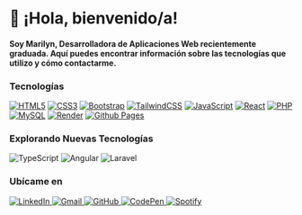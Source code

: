 # 👋 ¡Hola, bienvenido/a!

 #### Soy Marilyn, Desarrolladora de Aplicaciones Web recientemente graduada. Aquí puedes encontrar información sobre las tecnologías que utilizo y cómo contactarme.

### Tecnologías

[![HTML5](https://img.shields.io/badge/html5-%23E34F26.svg?style=for-the-badge&logo=html5&logoColor=white)](https://img.shields.io/badge/html5-%23E34F26.svg?style=for-the-badge&logo=html5&logoColor=white)
[![CSS3](https://img.shields.io/badge/css3-%231572B6.svg?style=for-the-badge&logo=css3&logoColor=white)](https://img.shields.io/badge/css3-%231572B6.svg?style=for-the-badge&logo=css3&logoColor=white)
[![Bootstrap](https://img.shields.io/badge/bootstrap-%238511FA.svg?style=for-the-badge&logo=bootstrap&logoColor=white)](https://img.shields.io/badge/bootstrap-%238511FA.svg?style=for-the-badge&logo=bootstrap&logoColor=white)
[![TailwindCSS](https://img.shields.io/badge/tailwindcss-%2338B2AC.svg?style=for-the-badge&logo=tailwind-css&logoColor=white)](https://img.shields.io/badge/tailwindcss-%2338B2AC.svg?style=for-the-badge&logo=tailwind-css&logoColor=white)
[![JavaScript](https://img.shields.io/badge/javascript-%23232323.svg?style=for-the-badge&logo=javascript&logoColor=%23F7DF1E)](https://img.shields.io/badge/javascript-%23232323.svg?style=for-the-badge&logo=javascript&logoColor=%23F7DF1E)
[![React](https://img.shields.io/badge/react-%23232323.svg?style=for-the-badge&logo=react&logoColor=%2361DAFB)](https://img.shields.io/badge/react-%23232323.svg?style=for-the-badge&logo=react&logoColor=%2361DAFB)
[![PHP](https://img.shields.io/badge/php-%23777BB4.svg?style=for-the-badge&logo=php&logoColor=white)](https://img.shields.io/badge/php-%23777BB4.svg?style=for-the-badge&logo=php&logoColor=white)
[![MySQL](https://img.shields.io/badge/mysql-4479A1.svg?style=for-the-badge&logo=mysql&logoColor=white)](https://img.shields.io/badge/mysql-4479A1.svg?style=for-the-badge&logo=mysql&logoColor=white)
[![Render](https://img.shields.io/badge/Render-%46E3B7.svg?style=for-the-badge&logo=render&logoColor=white)](https://img.shields.io/badge/Render-%46E3B7.svg?style=for-the-badge&logo=render&logoColor=white)
[![Github Pages](https://img.shields.io/badge/github%20pages-121013?style=for-the-badge&logo=github&logoColor=white)](https://img.shields.io/badge/github%20pages-121013?style=for-the-badge&logo=github&logoColor=white)

### Explorando Nuevas Tecnologías

![TypeScript](https://img.shields.io/badge/typescript-%23007ACC.svg?style=for-the-badge&logo=typescript&logoColor=white)
![Angular](https://img.shields.io/badge/angular-%23DD0031.svg?style=for-the-badge&logo=angular&logoColor=white)
![Laravel](https://img.shields.io/badge/laravel-%23FF2D20.svg?style=for-the-badge&logo=laravel&logoColor=white)

### Ubícame en
<a href="https://www.linkedin.com/in/marilynsaravia" target="_blank">
  <img src="https://img.shields.io/badge/linkedin-%230077B5.svg?style=for-the-badge&logo=linkedin&logoColor=white" alt="LinkedIn">
</a>
<a href="mailto:goitiasaraviamarilyn@gmail.com" target="_blank">
  <img src="https://img.shields.io/badge/Gmail-D14836?style=for-the-badge&logo=gmail&logoColor=white" alt="Gmail">
</a>
<a href="https://github.com/marilynsaravia" target="_blank">
  <img src="https://img.shields.io/badge/github-%23121011.svg?style=for-the-badge&logo=github&logoColor=white" alt="GitHub">
</a>
<a href="https://codepen.io/marilynsaravia" target="_blank">
  <img src="https://img.shields.io/badge/Codepen-FF69B4?style=for-the-badge&logo=codepen&logoColor=white" alt="CodePen">
</a>
<a href="https://open.spotify.com/user/31ywehgx2z63mxs4fcwubt4szn7a?si=BDZcX0hgTYCMIUhTDghkQg" target="_blank">
  <img src="https://img.shields.io/badge/Spotify-1ED760?style=for-the-badge&logo=spotify&logoColor=white" alt="Spotify">
</a>

